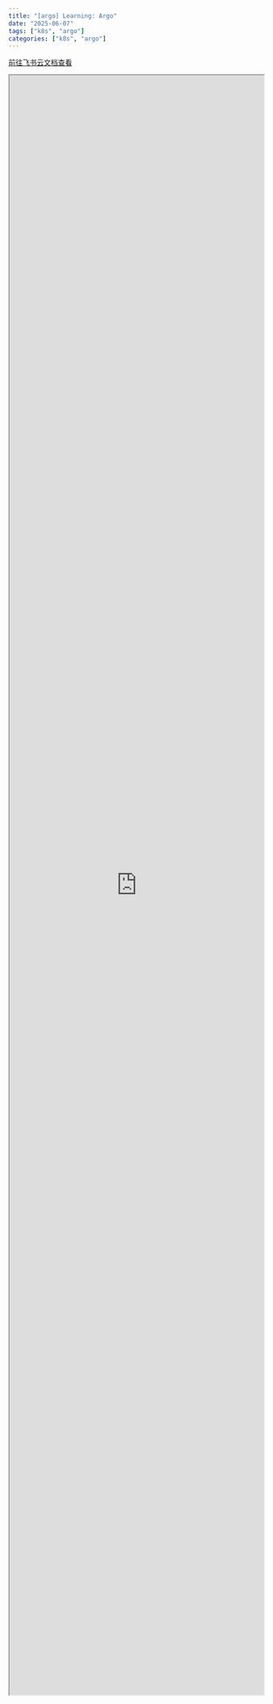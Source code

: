 ```yaml
---
title: "[argo] Learning: Argo"
date: "2025-06-07"
tags: ["k8s", "argo"]
categories: ["k8s", "argo"]
---
```


<a href="https://c6t4wbgxht.feishu.cn/docx/YE7jdtIMIokzFDxI00qci79Lnwd" target="_blank"> 前往飞书云文档查看 </a>
<iframe 
    width="100%"
    style="height: 80vh;"
    allow="fullscreen"
    src="https://c6t4wbgxht.feishu.cn/docx/YE7jdtIMIokzFDxI00qci79Lnwd">
